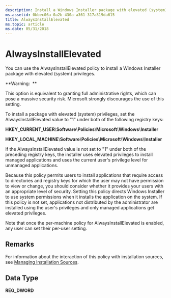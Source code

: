 ```yaml
---
description: Install a Windows Installer package with elevated (system) privileges.
ms.assetid: 0bbec06a-0a2b-430a-a361-317a319da615
title: AlwaysInstallElevated
ms.topic: article
ms.date: 05/31/2018
---
```


# AlwaysInstallElevated

You can use the AlwaysInstallElevated policy to install a Windows Installer package with elevated (system) privileges.

**Warning:  **

This option is equivalent to granting full administrative rights, which can pose a massive security risk. Microsoft strongly discourages the use of this setting.

To install a package with elevated (system) privileges, set the AlwaysInstallElevated value to "1" under both of the following registry keys:

**HKEY\_CURRENT\_USER**\\**Software**\\**Policies**\\**Microsoft**\\**Windows**\\**Installer**

**HKEY\_LOCAL\_MACHINE**\\**Software**\\**Policies**\\**Microsoft**\\**Windows**\\**Installer**

If the AlwaysInstallElevated value is not set to "1" under both of the preceding registry keys, the installer uses elevated privileges to install managed applications and uses the current user's privilege level for unmanaged applications.

Because this policy permits users to install applications that require access to directories and registry keys for which the user may not have permission to view or change, you should consider whether it provides your users with an appropriate level of security. Setting this policy directs Windows Installer to use system permissions when it installs the application on the system. If this policy is not set, applications not distributed by the administrator are installed using the user's privileges and only managed applications get elevated privileges.

Note that once the per-machine policy for AlwaysInstallElevated is enabled, any user can set their per-user setting.

## Remarks

For information about the interaction of this policy with installation sources, see [Managing Installation Sources](managing-installation-sources.md).

## Data Type

**REG\_DWORD**

 

 




